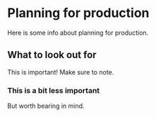# Planning for production

Here is some info about planning for production.

## What to look out for

This is important! Make sure to note.

### This is a bit less important

But worth bearing in mind.
